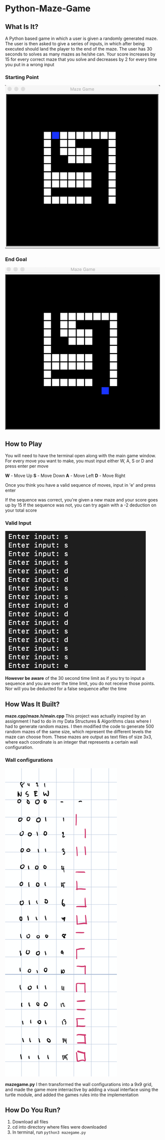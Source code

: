 # Python-Maze-Game

## What Is It?

A Python based game in which a user is given a randomly generated maze. The user is then asked to give a series of inputs, in which after being executed should land the player to the end of the maze. The user has 30 seconds to solves as many mazes as he/she can. Your score increases by 15 for every correct maze that you solve and decreases by 2 for every time you put in a wrong input

### Starting Point
![Start Image](/start.png)

### End Goal
![End Image](/end.png)

## How to Play

You will need to have the terminal open along with the main game window. For every move you want to make, you must input either W, A, S or D and press enter per move

**W** - Move Up
**S** - Move Down
**A** - Move Left
**D** - Move Right

Once you think you have a valid sequence of moves, input in 'e' and press enter

If the sequence was correct, you're given a new maze and your score goes up by 15
If the sequence was not, you can try again with a -2 deduction on your total score

### Valid Input
![Valid Input](/validinput.png)

**However be aware** of the 30 second time limit as if you try to input a sequence and you are over the time limit, you do not receive those points. Nor will you be deducted for a false sequence after the time


## How Was It Built?

**maze.cpp/maze.h/main.cpp**
This project was actually inspired by an assignment I had to do in my Data Structures & Algorithms class where I had to generate random mazes. I then modified the code to generate 500 random mazes of the same size, which represent the different levels the maze can choose from. These mazes are output as text files of size 3x3, where each coordinate is an integer that represents a certain wall configuration.

### Wall configurations
![Walls](/walls.png)

**mazegame.py**
I then transformed the wall configurations into a 9x9 grid, and made the game more interractive by adding a visual interface using the turtle module, and added the games rules into the implementation

## How Do You Run?
1. Download all files
2. cd into directory where files were downloaded
3. In terminal, run `python3 mazegame.py`